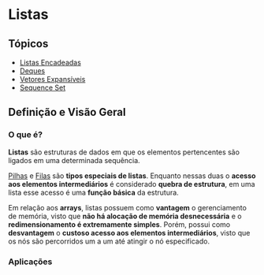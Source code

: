 # Listas

## Tópicos

* [Listas Encadeadas](listaEncadeada)
* [Deques]()
* [Vetores Expansíveis]()
* [Sequence Set]()

## Definição e Visão Geral

### O que é?

**Listas** são estruturas de dados em que os elementos pertencentes são ligados em uma determinada sequência.

[Pilhas](https://github.com/gabrielzinCoelho/Estrutura-de-Dados-C-plus-plus/tree/main/pilha) e [Filas](https://github.com/gabrielzinCoelho/Estrutura-de-Dados-C-plus-plus/tree/main/fila) são **tipos especiais de listas**. Enquanto nessas duas o **acesso aos elementos intermediários** é considerado **quebra de estrutura**, em uma lista esse acesso é uma **função básica** da estrutura.

Em relação aos **arrays**, listas possuem como **vantagem** o gerenciamento de memória, visto que **não há alocação de memória desnecessária** e o **redimensionamento é extremamente simples**. Porém, possui como **desvantagem** o **custoso acesso aos elementos intermediários**, visto que os nós são percorridos um a um até atingir o nó especificado.

### Aplicações